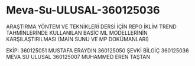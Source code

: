 # Meva-Su-ULUSAL-360125036
ARAŞTIRMA YÖNTEM VE TEKNİKLERİ DERSİ İÇİN REPO
İKLİM TREND TAHMİNLERİNDE KULLANILAN BASİC ML MODELLERİNİN KARŞILAŞTIRILMASI (MAİN SUNU VE MP DOKÜMANLARI)

EKİP: 
360125051 MUSTAFA ERAYDIN
360125050 ŞEVKİ BİLGİÇ
360125036 MEVA SU ULUSAL
360125007 MUHAMMED EREN TAŞTAN
